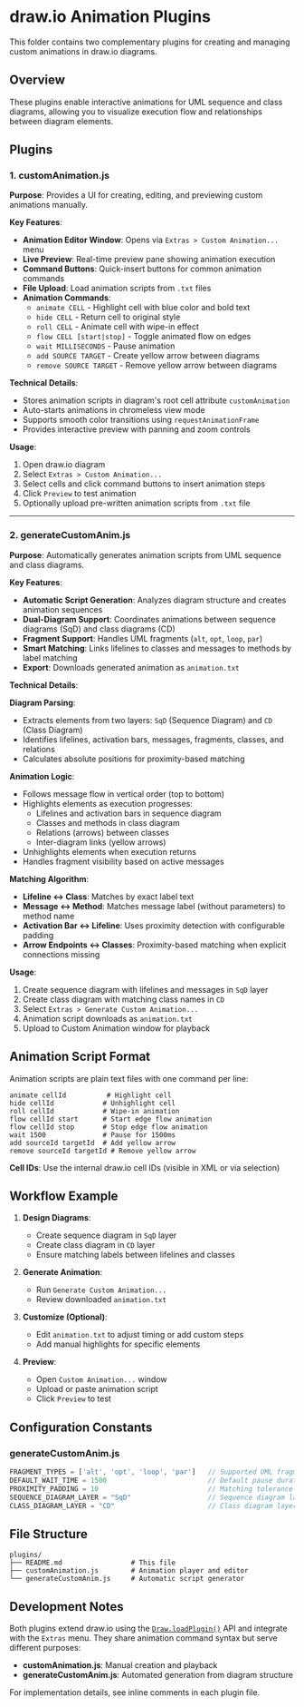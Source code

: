 # draw.io Animation Plugins

This folder contains two complementary plugins for creating and managing custom animations in draw.io diagrams.

## Overview

These plugins enable interactive animations for UML sequence and class diagrams, allowing you to visualize execution flow and relationships between diagram elements.

## Plugins

### 1. customAnimation.js

**Purpose**: Provides a UI for creating, editing, and previewing custom animations manually.

**Key Features**:
- **Animation Editor Window**: Opens via `Extras > Custom Animation...` menu
- **Live Preview**: Real-time preview pane showing animation execution
- **Command Buttons**: Quick-insert buttons for common animation commands
- **File Upload**: Load animation scripts from `.txt` files
- **Animation Commands**:
  - `animate CELL` - Highlight cell with blue color and bold text
  - `hide CELL` - Return cell to original style
  - `roll CELL` - Animate cell with wipe-in effect
  - `flow CELL [start|stop]` - Toggle animated flow on edges
  - `wait MILLISECONDS` - Pause animation
  - `add SOURCE TARGET` - Create yellow arrow between diagrams
  - `remove SOURCE TARGET` - Remove yellow arrow between diagrams

**Technical Details**:
- Stores animation scripts in diagram's root cell attribute `customAnimation`
- Auto-starts animations in chromeless view mode
- Supports smooth color transitions using `requestAnimationFrame`
- Provides interactive preview with panning and zoom controls

**Usage**:
1. Open draw.io diagram
2. Select `Extras > Custom Animation...`
3. Select cells and click command buttons to insert animation steps
4. Click `Preview` to test animation
6. Optionally upload pre-written animation scripts from `.txt` file

---

### 2. generateCustomAnim.js

**Purpose**: Automatically generates animation scripts from UML sequence and class diagrams.

**Key Features**:
- **Automatic Script Generation**: Analyzes diagram structure and creates animation sequences
- **Dual-Diagram Support**: Coordinates animations between sequence diagrams (SqD) and class diagrams (CD)
- **Fragment Support**: Handles UML fragments (`alt`, `opt`, `loop`, `par`)
- **Smart Matching**: Links lifelines to classes and messages to methods by label matching
- **Export**: Downloads generated animation as `animation.txt`

**Technical Details**:

**Diagram Parsing**:
- Extracts elements from two layers: `SqD` (Sequence Diagram) and `CD` (Class Diagram)
- Identifies lifelines, activation bars, messages, fragments, classes, and relations
- Calculates absolute positions for proximity-based matching

**Animation Logic**:
- Follows message flow in vertical order (top to bottom)
- Highlights elements as execution progresses:
  - Lifelines and activation bars in sequence diagram
  - Classes and methods in class diagram
  - Relations (arrows) between classes
  - Inter-diagram links (yellow arrows)
- Unhighlights elements when execution returns
- Handles fragment visibility based on active messages

**Matching Algorithm**:
- **Lifeline ↔ Class**: Matches by exact label text
- **Message ↔ Method**: Matches message label (without parameters) to method name
- **Activation Bar ↔ Lifeline**: Uses proximity detection with configurable padding
- **Arrow Endpoints ↔ Classes**: Proximity-based matching when explicit connections missing

**Usage**:
1. Create sequence diagram with lifelines and messages in `SqD` layer
2. Create class diagram with matching class names in `CD`
3. Select `Extras > Generate Custom Animation...`
4. Animation script downloads as `animation.txt`
5. Upload to Custom Animation window for playback


## Animation Script Format

Animation scripts are plain text files with one command per line:

```
animate cellId          # Highlight cell
hide cellId            # Unhighlight cell
roll cellId            # Wipe-in animation
flow cellId start      # Start edge flow animation
flow cellId stop       # Stop edge flow animation
wait 1500              # Pause for 1500ms
add sourceId targetId  # Add yellow arrow
remove sourceId targetId # Remove yellow arrow
```

**Cell IDs**: Use the internal draw.io cell IDs (visible in XML or via selection)


## Workflow Example

1. **Design Diagrams**:
   - Create sequence diagram in `SqD` layer
   - Create class diagram in `CD` layer
   - Ensure matching labels between lifelines and classes

2. **Generate Animation**:
   - Run `Generate Custom Animation...`
   - Review downloaded `animation.txt`

3. **Customize (Optional)**:
   - Edit `animation.txt` to adjust timing or add custom steps
   - Add manual highlights for specific elements

4. **Preview**:
   - Open `Custom Animation...` window
   - Upload or paste animation script
   - Click `Preview` to test


## Configuration Constants

### generateCustomAnim.js

```javascript
FRAGMENT_TYPES = ['alt', 'opt', 'loop', 'par']   // Supported UML fragments
DEFAULT_WAIT_TIME = 1500                         // Default pause duration (ms)
PROXIMITY_PADDING = 10                           // Matching tolerance (pixels)
SEQUENCE_DIAGRAM_LAYER = "SqD"                   // Sequence diagram layer name
CLASS_DIAGRAM_LAYER = "CD"                       // Class diagram layer name
```



## File Structure

```
plugins/
├── README.md                 # This file
├── customAnimation.js        # Animation player and editor
└── generateCustomAnim.js     # Automatic script generator
```


## Development Notes

Both plugins extend draw.io using the [`Draw.loadPlugin()`](customAnimation.js:4) API and integrate with the `Extras` menu. They share animation command syntax but serve different purposes:

- **customAnimation.js**: Manual creation and playback
- **generateCustomAnim.js**: Automated generation from diagram structure

For implementation details, see inline comments in each plugin file.